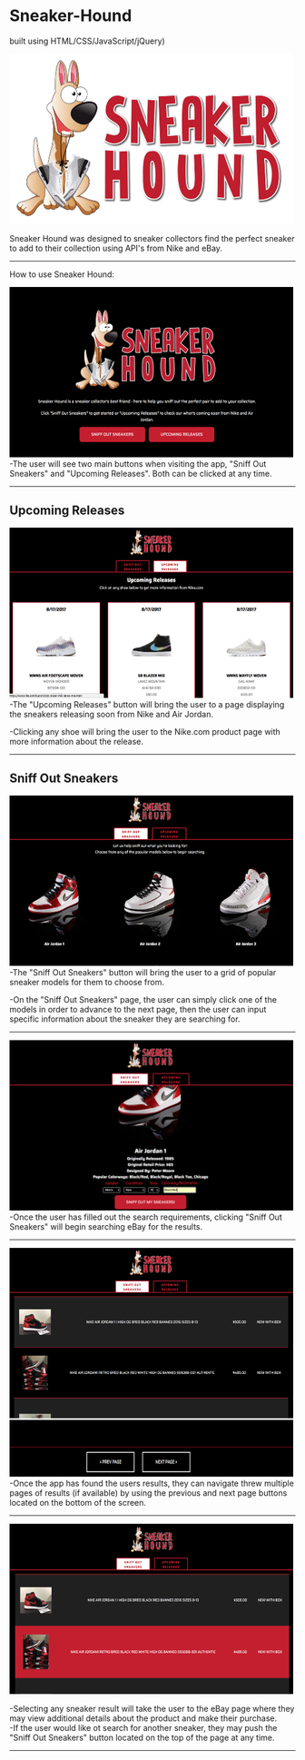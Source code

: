 # Sneaker-Hound
 built using HTML/CSS/JavaScript/jQuery)


<img src="Imgs/Sneakershoundfinal.png" width="500" height="300" />  

Sneaker Hound was designed to sneaker collectors find the perfect sneaker to add to their collection using API's from Nike and eBay.

----------------------------------------------------------------------------------------------------------------------  

How to use Sneaker Hound:

<img src="Imgs/Landing_Page.png" width="500" height="300" />  
-The user will see two main buttons when visiting the app, "Sniff Out Sneakers" and "Upcoming Releases". Both can be clicked at any time.

----------------------------------------------------------------------------------------------------------------------  

## Upcoming Releases

<img src="Imgs/Upcoming_Releases.png" width="500" height="300" />  
-The "Upcoming Releases" button will bring the user to a page displaying the sneakers releasing soon from Nike and Air Jordan.  

-Clicking any shoe will bring the user to the Nike.com product page with more information about the release.  

----------------------------------------------------------------------------------------------------------------------  

## Sniff Out Sneakers

<img src="Imgs/Sneaker_Grid.png" width="500" height="300" />  
-The "Sniff Out Sneakers" button will bring the user to a grid of popular sneaker models for them to choose from.

-On the "Sniff Out Sneakers" page, the user can simply click one of the models in order to advance to the next page, then the user can input specific information about the sneaker they are searching for.

----------------------------------------------------------------------------------------------------------------------  

<img src="Imgs/Sneaker_Page.png" width="500" height="300" />  
-Once the user has filled out the search requirements, clicking "Sniff Out Sneakers" will begin searching eBay for the results.  

----------------------------------------------------------------------------------------------------------------------  
<img src="Imgs/Results_Page.png" width="500" height="300" />  
<img src="Imgs/Prev next buttons.png" width="500" height="100" />  
-Once the app has found the users results, they can navigate threw multiple pages of results (if available) by using the previous and next page buttons located on the bottom of the screen.  

----------------------------------------------------------------------------------------------------------------------  

<img src="Imgs/Results_Page_Selecting.png" width="500" height="300" />  

-Selecting any sneaker result will take the user to the eBay page where they may view additional details about the product and make their purchase.  
-If the user would like ot search for another sneaker, they may push the "Sniff Out Sneakers" button located on the top of the page at any time.

----------------------------------------------------------------------------------------------------------------------  
